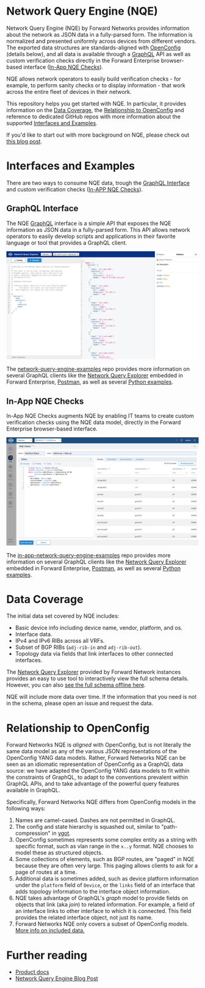 
# Network Query Engine (NQE)

Network Query Engine (NQE) by Forward Networks provides information about the network as JSON data in a fully-parsed form.
The information is normalized and presented uniformly across devices from different vendors.
The exported data structures are standards-aligned with [OpenConfig](http://www.openconfig.net/) (details below), and all data is available through a [GraphQL](#graphql) API as well as custom verification checks directly in the Forward Enterprise browser-based interface ([In-App NQE Checks](#in-app-nqe-checks)).

NQE allows network operators to easily build verification checks - for example, to perform sanity checks or to display information - that work across the entire fleet of devices in their network.

This repository helps you get started with NQE.
In particular, it provides information on the [Data Coverage](#data-coverage), the [Relationship to OpenConfig](#open-config) and reference to dedicated GitHub repos with more information about the supported [Interfaces and Examples](#interfaces-examples).

If you'd like to start out with more background on NQE, please check out [this blog post](https://www.forwardnetworks.com/blog/network-query-engine).

<a id="interfaces-examples"></a>
# Interfaces and Examples

There are two ways to consume NQE data, trough the [GraphQL Interface](#graphql) and custom verification checks ([In-APP NQE Checks](#in-app-nqe-checks)).

<a id="graphql"></a>
## GraphQL Interface

The NQE [GraphQL](https://graphql.org/) interface is a simple API that exposes the NQE information as JSON data in a fully-parsed form. This API allows network operators to easily develop scripts and applications in their favorite language or tool that provides a GraphQL client.

![Network Query Explorer](/images/network-query-explorer.png?width=800px&classes=shadow)

The [network-query-engine-examples](https://github.com/forwardnetworks/network-query-engine-examples) repo provides more information on several
GraphQL clients like the [Network Query Explorer](https://fwd.app/network-query-explorer) embedded in Forward Enterprise, [Postman](https://github.com/forwardnetworks/network-query-engine-examples#postman), as well as several  [Python  examples](https://github.com/forwardnetworks/network-query-engine-examples#python-examples).

<a id="in-app-nqe-checks"></a>
## In-App NQE Checks

In-App NQE Checks augments NQE by enabling IT teams to create custom verification checks using the NQE data model, directly in the Forward Enterprise browser-based interface.


![In-App NQE Checks example](/images/in-app-nqe-checks-example.png?width=800px&classes=shadow)

The [in-app-network-query-engine-examples](https://github.com/forwardnetworks/network-query-engine-examples) repo provides more information on several
GraphQL clients like the [Network Query Explorer](https://fwd.app/network-query-explorer) embedded in Forward Enterprise, [Postman](https://github.com/forwardnetworks/network-query-engine-examples#postman), as well as several  [Python  examples](https://github.com/forwardnetworks/network-query-engine-examples#python-examples).

<a id="data-coverage"></a>
# Data Coverage

The initial data set covered by NQE includes:
* Basic device info including device name, vendor, platform, and os.
* Interface data.
* IPv4 and IPv6 RIBs across all VRFs.
* Subset of BGP RIBs (`adj-rib-in` and `adj-rib-out`).
* Topology data via fields that link interfaces to other connected interfaces.

The [Network Query Explorer](https://fwd.app/network-query-explorer) provided by Forward Network instances provides an easy to use tool to interactively view the full schema details.
However, you can also [see the full schema offline here](network-schema.md).

NQE will include more data over time. If the information that you need is not in the schema, please open an issue and request the data.

<a id="open-config"></a>
# Relationship to OpenConfig

Forward Networks NQE is *aligned* with OpenConfig, but is not literally the same data model as any of the various
JSON representations of the OpenConfig YANG data models. Rather, Forward Networks NQE can be seen as an idiomatic
representation of OpenConfig as a GraphQL data source: we have adapted the OpenConfig YANG data models to fit within
the constraints of GraphQL, to adapt to the conventions prevalent within GraphQL APIs, and to take advantage of the
powerful query features available in GraphQL.

Specifically, Forward Networks NQE differs from OpenConfig models in the following ways:
1. Names are camel-cased. Dashes are not permitted in GraphQL.
2. The config and state hierarchy is squashed out, similar to "path-compression" in
[ygot](https://github.com/openconfig/ygot/blob/master/docs/design.md#openconfig-path-compression).
3. OpenConfig sometimes represents some complex entity as a string with specific format, such as vlan range in the
`x..y` format. NQE chooses to model these as structured objects.
4. Some collections of elements, such as BGP routes, are "paged" in NQE because they are often very large. This paging
allows clients to ask for a page of routes at a time.
5. Additional data is sometimes added, such as device platform information under the `platform` field of `Device`, or
the `links` field of an interface that adds topology information to the interface object information.
6. NQE takes advantage of GraphQL's *graph* model to provide fields on objects that link (aka *join*) to related
information. For example, a field of an interface links to other interface to which it is connected. This field
provides the related interface object, not just its name.
7. Forward Networks NQE only covers a subset of OpenConfig models. [More info on included data.](#data-coverage)

# Further reading

* [Product docs](https://app.forwardnetworks.com/docs/docs/applications/network_query_engine/)
* [Network Query Engine Blog Post](https://www.forwardnetworks.com/blog/network-query-engine)
